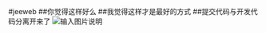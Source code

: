 #jeeweb
##你觉得这样好么
##我觉得这样才是最好的方式
##提交代码与开发代码分离开来了
![输入图片说明](https://git.oschina.net/uploads/images/2017/0614/232256_d90e59a9_1394985.png "在这里输入图片标题")